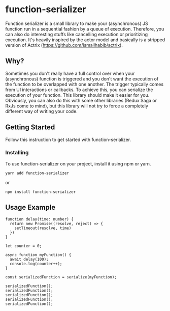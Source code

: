 # function-serializer

Function serializer is a small library to make your (asynchronous) JS function run in a sequential fashion by a queue of execution. Therefore, you can also do interesting stuffs like cancelling execution or prioritizing execution. It's heavily inspired by the actor model and basically is a stripped version of Actrix (https://github.com/ismailhabib/actrix).

## Why?

Sometimes you don't really have a full control over when your (asynchronous) function is triggered and you don't want the execution of the function to be overlapped with one another. The trigger typically comes from UI interactions or callbacks. To achieve this, you can serialize the execution of your function. This library should make it easier for you. Obviously, you can also do this with some other libraries (Redux Saga or RxJs come to mind), but this library will not try to force a completely different way of writing your code.

## Getting Started

Follow this instruction to get started with function-serializer.

### Installing

To use function-serializer on your project, install it using npm or yarn.

```
yarn add function-serializer
```

or

```
npm install function-serializer
```

## Usage Example

```
function delay(time: number) {
  return new Promise((resolve, reject) => {
    setTimeout(resolve, time)
  })
}

let counter = 0;

async function myFunction() {
  await delay(100);
  console.log(counter++);
}

const serializedFunction = serialize(myFunction);

serializedFunction();
serializedFunction();
serializedFunction();
serializedFunction();
serializedFunction();
```
